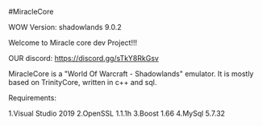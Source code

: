 #MiracleCore 

WOW Version: shadowlands 9.0.2


Welcome to Miracle core dev Project!!!


OUR discord: https://discord.gg/sTkY8RkGsv


MiracleCore  is a "World Of Warcraft - Shadowlands" emulator.
It is mostly based on TrinityCore, written in c++ and sql.

Requirements:

1.Visual Studio 2019
2.OpenSSL 1.1.1h
3.Boost 1.66
4.MySql 5.7.32
